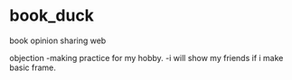 # book_duck
 book opinion sharing web

objection
-making practice for my hobby.
-i will show my friends if i make basic frame.

